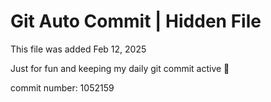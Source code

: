 # Git Auto Commit | Hidden File

This file was added Feb 12, 2025

Just for fun and keeping my daily git commit active 🤪

commit number: 1052159

